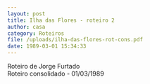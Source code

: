```yaml
---
layout: post
title: Ilha das Flores - roteiro 2
author: casa
category: Roteiros
file: /uploads/ilha-das-flores-rot-cons.pdf
date: 1989-03-01 15:34:33
---
```

Roteiro de Jorge Furtado\
Roteiro consolidado - 01/03/1989
